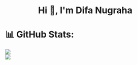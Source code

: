 <h1 align="center">Hi 👋, I'm Difa Nugraha</h1>

<p align="left">
</p>


# 📊 GitHub Stats:
![](https://nirzak-streak-stats.vercel.app/?user=DifaaNug&theme=dark&hide_border=false)<br/>
![](https://github-readme-stats.vercel.app/api/top-langs/?username=DifaaNug&theme=dark&hide_border=false&include_all_commits=true&count_private=true&layout=compact)
<!-- Proudly created with GPRM ( https://gprm.itsvg.in ) -->
